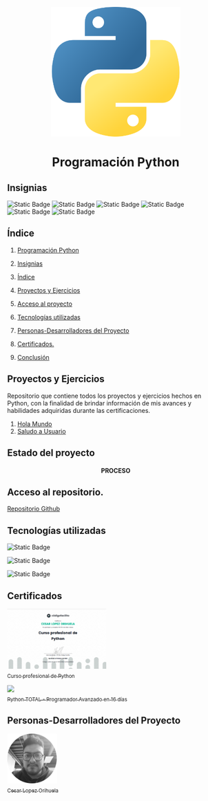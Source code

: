 <p align="center">
<img src="./img/python.png"
 width="300">
</p>

<h1 align="center" id="python">Programación Python</h1>

## Insignias

![Static Badge](https://img.shields.io/badge/PYTHON-3.12-red)
![Static Badge](https://img.shields.io/badge/LENGUAJE-PYTHON-yellow)
![Static Badge](https://img.shields.io/badge/CERTIFICADO-Udemy-purple)
![Static Badge](https://img.shields.io/badge/CERTIFICADO-CodigoFacilito-green)
![Static Badge](https://img.shields.io/badge/IDE-VSC-blue)
![Static Badge](https://img.shields.io/badge/Curso-YouTube-red)

## Índice

1. [Programación Python](#python)

2. [Insignias](#insignias)

3. [Índice](#índice)

4. [Proyectos y Ejercicios](#Proyectos)

5. [Acceso al proyecto](#acceso-proyecto)

6. [Tecnologías utilizadas](#tecnologías-utilizadas)

7. [Personas-Desarrolladores del Proyecto](#personas-desarrolladores)

8. [Certificados.](#certificado)

9. [Conclusión](#conclusión)

## Proyectos y Ejercicios

Repositorio que contiene todos los proyectos y ejercicios hechos en Python, con la finalidad de brindar información de mis avances y habilidades adquiridas durante las certificaciones.

1. [Hola Mundo](holaMundo)
2. [Saludo a Usuario](saludoUsuario)

## Estado del proyecto

<h4 align="center">
PROCESO
</h4>

## Acceso al repositorio.

[Repositorio Github](https://github.com/Chinicuil87/programacionpython)

## Tecnologías utilizadas

![Static Badge](https://img.shields.io/badge/IDE-VSC-blue)

![Static Badge](https://img.shields.io/badge/LENGUAJE-PYTHON-yellow)

![Static Badge](https://img.shields.io/badge/PYTHON-3.12-red)

## Certificados

[<img src="./img/Curso profesional de Python.png" width=230><br><sub>Curso profesional de
Python</sub>](https://codigofacilito.com/certificates/bc9d270a-efaf-4666-9017-5723b8c4022b)

[<img src="./img/Programador Avanzado en 16 días.png" width=230><br><sub> Python TOTAL - Programador Avanzado en 16 días</sub>](https://www.udemy.com/certificate/UC-b4706151-9b4f-4809-89a7-eadc686231b1/)

## Personas-Desarrolladores del Proyecto

[<img src="./img/chinicuil.png" width=115><br><sub>Cesar Lopez Orihuela</sub>](https://github.com/Chinicuil87)
